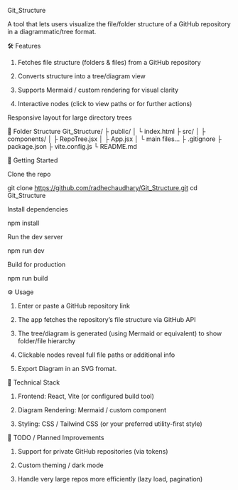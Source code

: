 Git_Structure

A tool that lets users visualize the file/folder structure of a GitHub repository in a diagrammatic/tree format.

🛠 Features

1. Fetches file structure (folders & files) from a GitHub repository

2. Converts structure into a tree/diagram view

3. Supports Mermaid / custom rendering for visual clarity

4. Interactive nodes (click to view paths or for further actions)

Responsive layout for large directory trees

📁 Folder Structure
Git_Structure/
├ public/
│   └ index.html
├ src/
│   ├ components/
│   ├ RepoTree.jsx
│   ├ App.jsx
│   └ main files...
├ .gitignore
├ package.json
├ vite.config.js
└ README.md

🚀 Getting Started

Clone the repo

git clone https://github.com/radhechaudhary/Git_Structure.git
cd Git_Structure


Install dependencies

npm install


Run the dev server

npm run dev


Build for production

npm run build

⚙ Usage

1. Enter or paste a GitHub repository link

2. The app fetches the repository’s file structure via GitHub API

3. The tree/diagram is generated (using Mermaid or equivalent) to show folder/file hierarchy

4. Clickable nodes reveal full file paths or additional info

5. Export Diagram in an SVG fromat.

🧩 Technical Stack

1. Frontend: React, Vite (or configured build tool)

2. Diagram Rendering: Mermaid / custom component

3. Styling: CSS / Tailwind CSS (or your preferred utility-first style)


🚧 TODO / Planned Improvements

1. Support for private GitHub repositories (via tokens)

2. Custom theming / dark mode

3. Handle very large repos more efficiently (lazy load, pagination)